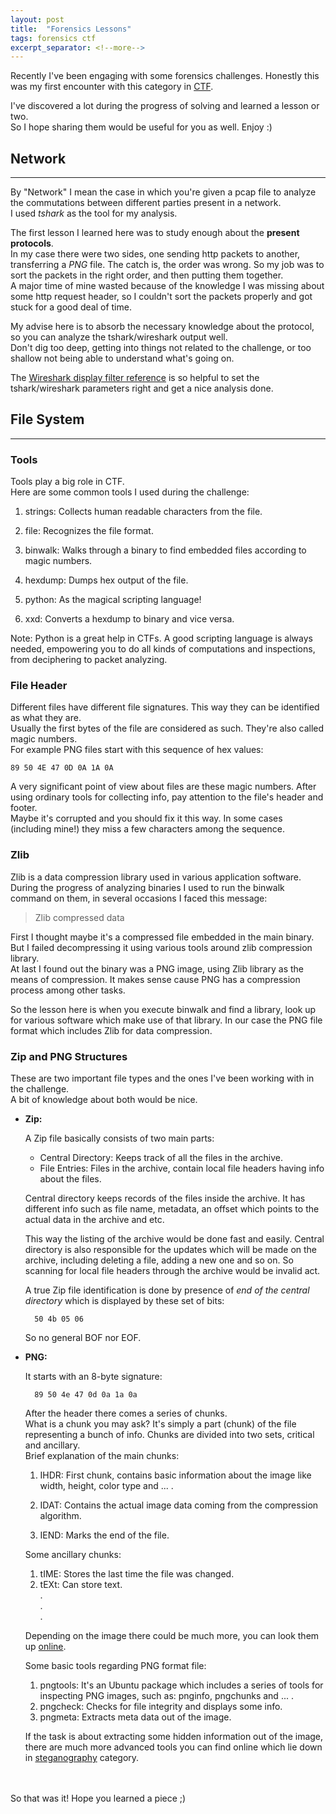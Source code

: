 ```yaml
---
layout: post
title:  "Forensics Lessons"
tags: forensics ctf
excerpt_separator: <!--more-->
---
```

Recently I've been engaging with some forensics challenges. Honestly this was my first encounter with this category in [CTF](https://en.wikipedia.org/wiki/Wargame_(hacking)).
  
I've discovered a lot during the progress of solving and learned a lesson or two.  
So I hope sharing them would be useful for you as well. Enjoy :)
<!--more-->

## Network
--- 
By "Network" I mean the case in which you're given a pcap file to analyze the commutations between different parties present in a network.  
I used *tshark* as the tool for my analysis.

The first lesson I learned here was to study enough about the **present protocols**.  
In my case there were two sides, one sending http packets to another, transferring a *PNG* file. The catch is, the order was wrong. So my job was to sort the packets in the right order, and then putting them together.  
A major time of mine wasted because of the knowledge I was missing about some http request header, so I couldn't sort the packets properly and got stuck for a good deal of time.

My advise here is to absorb the necessary knowledge about the protocol, so you can analyze the tshark/wireshark output well.  
Don't dig too deep, getting into things not related to the challenge, or too shallow not being able to understand what's going on.
    
The [Wireshark display filter reference](https://www.wireshark.org/docs/dfref/) is so helpful to set the tshark/wireshark parameters right and get a nice analysis done.


## File System
---
### Tools

Tools play a big role in CTF.  
Here are some common tools I used during the challenge:

1. strings: Collects human readable characters from the file.

2. file: Recognizes the file format.

3. binwalk: Walks through a binary to find embedded files according to magic numbers.

4. hexdump: Dumps hex output of the file.

5. python: As the magical scripting language! 

6. xxd: Converts a hexdump to binary and vice versa.

Note: Python is a great help in CTFs. A good scripting language is always needed, empowering you to do all kinds of computations and inspections, from deciphering to packet analyzing. 


### File Header

Different files have different file signatures. This way they can be identified as what they are.  
Usually the first bytes of the file are considered as such. They're also called magic numbers.  
For example PNG files start with this sequence of hex values:  
	
	89 50 4E 47 0D 0A 1A 0A  
  
A very significant point of view about files are these magic numbers. After using ordinary tools for collecting info, pay attention to the file's header and footer.  
Maybe it's corrupted and you should fix it this way. In some cases (including mine!) they miss a few characters among the sequence.

### Zlib

Zlib is a data compression library used in various application software.  
During the progress of analyzing binaries I used to run the binwalk command on them, in several occasions I faced this message:

> Zlib compressed data

First I thought maybe it's a compressed file embedded in the main binary. But I failed decompressing it using various tools around zlib compression library.  
At last I found out the binary was a PNG image, using Zlib library as the means of compression. It makes sense cause PNG has a compression process among other tasks.

So the lesson here is when you execute binwalk and find a library, look up for various software which make use of that library. In our case the PNG file format which includes Zlib for data compression.


### Zip and PNG Structures

These are two important file types and the ones I've been working with in the challenge.  
A bit of knowledge about both would be nice.

- **Zip:**
  
    A Zip file basically consists of two main parts:
    
    + Central Directory: Keeps track of all the files in the archive.
    + File Entries: Files in the archive, contain local file headers having info about the files.
    
    Central directory keeps records of the files inside the archive. It has different info such as file name, metadata, an offset which points to the actual data in the archive and etc.
    
    This way the listing of the archive would be done fast and easily. Central directory is also responsible for the updates which will be made on the archive, including deleting a file, adding a new one and so on. So scanning for local file headers through the archive would be invalid act.
    
    A true Zip file identification is done by presence of *end of the central directory* which is displayed by these set of bits:  
    
        50 4b 05 06
    
    So no general BOF nor EOF.
    
- **PNG:**
	
	It starts with an 8-byte signature:
	   
		89 50 4e 47 0d 0a 1a 0a
		
	After the header there comes a series of chunks.  
	What is a chunk you may ask? It's simply a part (chunk) of the file representing a bunch of info. Chunks are divided into two sets, critical and ancillary.  
	Brief explanation of the main chunks:
	
	1. IHDR: First chunk, contains basic information about the image like width, height, color type and ... .
	
	2. IDAT: Contains the actual image data coming from the compression algorithm.
	
	3. IEND: Marks the end of the file.
	
	Some ancillary chunks:
	
	1. 	tIME: Stores the last time the file was changed.
	2. 	tEXt: Can store text.
	<br>.<br>.<br>.
	         

	Depending on the image there could be much more, you can look them up [online](https://en.wikipedia.org/wiki/Portable_Network_Graphics#%22Chunks%22_within_the_file).
	
	Some basic tools regarding PNG format file:
	1. 	pngtools: It's an Ubuntu package which includes a series of tools for inspecting PNG images, such as: pnginfo, pngchunks and ... .
	2. 	pngcheck: Checks for file integrity and displays some info.
	3. 	pngmeta: Extracts meta data out of the image.

	If the task is about extracting some hidden information out of the image, there are much more advanced tools you can find online which lie down in [steganography](https://en.wikipedia.org/wiki/Steganography) category.

<br/><br/>
So that was it! Hope you learned a piece ;)


      


